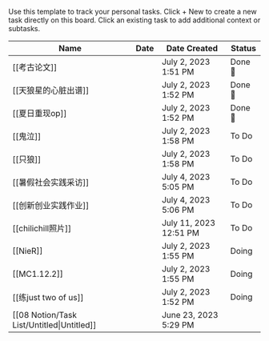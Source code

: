 Use this template to track your personal tasks.
Click + New to create a new task directly on this board.
Click an existing task to add additional context or subtasks.

|Name|Date|Date Created|Status|
|---|---|---|---|
|[[考古论文]]||July 2, 2023 1:51 PM|Done 🙌|
|[[天狼星的心脏出谱]]||July 2, 2023 1:52 PM|Done 🙌|
|[[夏日重现op]]||July 2, 2023 1:52 PM|Done 🙌|
|[[鬼泣]]||July 2, 2023 1:58 PM|To Do|
|[[只狼]]||July 2, 2023 1:58 PM|To Do|
|[[暑假社会实践采访]]||July 4, 2023 5:05 PM|To Do|
|[[创新创业实践作业]]||July 4, 2023 5:06 PM|To Do|
|[[chilichill照片]]||July 11, 2023 12:51 PM|To Do|
|[[NieR]]||July 2, 2023 1:55 PM|Doing|
|[[MC1.12.2]]||July 2, 2023 1:55 PM|Doing|
|[[练just two of us]]||July 2, 2023 1:52 PM|Doing|
|[[08 Notion/Task List/Untitled\|Untitled]]||June 23, 2023 5:29 PM||